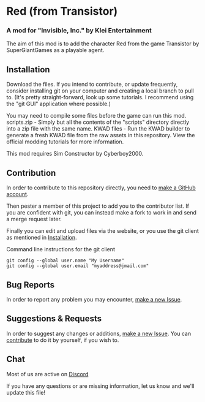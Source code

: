 # Red (from Transistor)
### A mod for "Invisible, Inc." by Klei Entertainment

The aim of this mod is to add the character Red from the game Transistor by SuperGiantGames as a playable agent. 

## Installation

Download the files. If you intend to contribute, or update frequently, consider installing git on your computer and creating a local branch to pull to. (It's pretty straight-forward, look up some tutorials. I recommend using the "git GUI" application where possible.)

You may need to compile some files before the game can run this mod.
scripts.zip - Simply but all the contents of the "scripts" directory directly into a zip file with the same name.
KWAD files - Run the KWAD builder to generate a fresh KWAD file from the raw assets in this repository. View the official modding tutorials for more information.

This mod requires Sim Constructor by Cyberboy2000.

## Contribution

In order to contribute to this repository directly, you need to [make a GitHub account](https://github.com/login).

Then pester a member of this project to add you to the contributor list.
If you are confident with git, you can instead make a fork to work in and send a merge request later.

Finally you can edit and upload files via the website, or you use the git client as mentioned in [Installation](#Installation).

Command line instructions for the git client

```
git config --global user.name "My Username"
git config --global user.email "myaddress@jmail.com"
```

## Bug Reports

In order to report any problem you may encounter, [make a new Issue][issues].

## Suggestions & Requests

In order to suggest any changes or additions, [make a new Issue][issues]. You can [contribute](#Contribution) to do it by yourself, if you wish to.

## Chat

Most of us are active on [Discord](https://discord.gg/r4d6YrNUcq)

If you have any questions or are missing information, let us know and we'll update this file!

[issues]: https://github.com/Mobbstar/InvisibleInc-Transistor/issues

